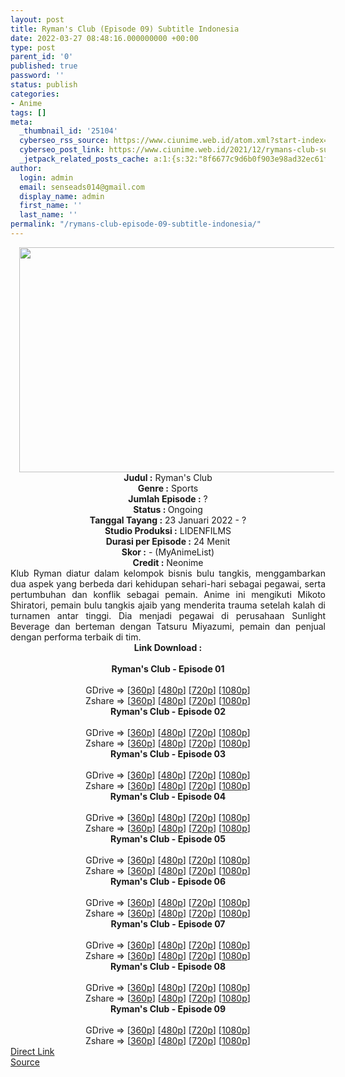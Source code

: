 ```yaml
---
layout: post
title: Ryman's Club (Episode 09) Subtitle Indonesia
date: 2022-03-27 08:48:16.000000000 +00:00
type: post
parent_id: '0'
published: true
password: ''
status: publish
categories:
- Anime
tags: []
meta:
  _thumbnail_id: '25104'
  cyberseo_rss_source: https://www.ciunime.web.id/atom.xml?start-index=1
  cyberseo_post_link: https://www.ciunime.web.id/2021/12/rymans-club-subtitle-indonesia.html
  _jetpack_related_posts_cache: a:1:{s:32:"8f6677c9d6b0f903e98ad32ec61f8deb";a:2:{s:7:"expires";i:1648419430;s:7:"payload";a:3:{i:0;a:1:{s:2:"id";i:24858;}i:1;a:1:{s:2:"id";i:24766;}i:2;a:1:{s:2:"id";i:25042;}}}}
author:
  login: admin
  email: senseads014@gmail.com
  display_name: admin
  first_name: ''
  last_name: ''
permalink: "/rymans-club-episode-09-subtitle-indonesia/"
---
```

<div class="separator" style="clear: both; text-align: center;"><a href="https://blogger.googleusercontent.com/img/a/AVvXsEimkqzXN6MhQkJQzx2qeLp3zZ2BKhqyECfTT407SqbV3w6KP7OBpdFCta5Sf7QKEb-y6DM4JvVmGcubVmPGhSZXf67xVJGx1y5FsuVM4BJndtLbDXEbN5_cBCN5TbYbjbdZ7NCWTwnNkfVDg9aWeGMvxwtq7F4CFHRBmHL_Zd_U1KRzTFyTZo4b7ica=s1280" style="margin-left: 1em; margin-right: 1em;"><img border="0" data-original-height="720" data-original-width="1280" height="360" src="{{ site.baseurl }}/assets/2022/03/AVvXsEimkqzXN6MhQkJQzx2qeLp3zZ2BKhqyECfTT407SqbV3w6KP7OBpdFCta5Sf7QKEb-y6DM4JvVmGcubVmPGhSZXf67xVJGx1y5FsuVM4BJndtLbDXEbN5_cBCN5TbYbjbdZ7NCWTwnNkfVDg9aWeGMvxwtq7F4CFHRBmHL_Zd_U1KRzTFyTZo4b7ica=w640-h360" width="640" /></a></div>
<div class="separator" style="clear: both; text-align: center;"></div>
<div style="text-align: center;"><b>Judul</b><b><b> </b>:</b> Ryman's Club</div>
<div style="text-align: center;"><b><b>Genre :</b></b> Sports</div>
<div style="text-align: center;"><b>Jumlah Episode :</b> ?<br /><b>Status :&nbsp;</b>Ongoing<br /><b>Tanggal Tayang :</b> 23 Januari 2022 - ?<br /><b>Studio Produksi :</b>&nbsp;LIDENFILMS<br /><b>Durasi per Episode :</b> 24 Menit</div>
<div style="text-align: center;"><b>Skor :</b> - (MyAnimeList)</div>
<div style="text-align: center;"><b>Credit :</b>&nbsp;Neonime</div>
<div style="text-align: center;"></div>
<div style="text-align: justify;">Klub Ryman diatur dalam kelompok bisnis bulu tangkis, menggambarkan dua aspek yang berbeda dari kehidupan sehari-hari sebagai pegawai, serta pertumbuhan dan konflik sebagai pemain. Anime ini mengikuti Mikoto Shiratori, pemain bulu tangkis ajaib yang menderita trauma setelah kalah di turnamen antar tinggi. Dia menjadi pegawai di perusahaan Sunlight Beverage dan berteman dengan Tatsuru Miyazumi, pemain dan penjual dengan performa terbaik di tim.</div>
<div style="text-align: justify;"></div>
<div style="text-align: justify;"></div>
<div style="text-align: center;">
<div style="text-align: center;">
<div style="text-align: left;">
<div style="text-align: center;"><b>Link Download :</b></div>
<div style="text-align: center;"><b><br /></b></div>
<div style="text-align: center;"><span style="text-align: left;"><b>Ryman's Club</b></span><b>&nbsp;- Episode 01</b></div>
<div style="text-align: center;"><b><br /></b></div>
<div style="text-align: center;">GDrive =&gt; [<a href="https://acefile.co/f/66610663/ryc-01-360p-samehadaku-care-mp4" target="_blank" rel="noopener">360p</a>] [<a href="https://acefile.co/f/66613506/neonime_ryc-01-480p-zip" target="_blank" rel="noopener">480p</a>] [<a href="https://acefile.co/f/66613567/neonime_ryc-01-720p-zip" target="_blank" rel="noopener">720p</a>] [<a href="https://acefile.co/f/66613853/neonime_ryc-01-1080p-zip" target="_blank" rel="noopener">1080p</a>]</div>
<div style="text-align: center;">Zshare =&gt; [<a href="https://www107.zippyshare.com/v/oVHemCJu/file.html" target="_blank" rel="noopener">360p</a>] [<a href="https://www19.zippyshare.com/v/xA8Mpb10/file.html" target="_blank" rel="noopener">480p</a>] [<a href="https://www75.zippyshare.com/v/so1WQw20/file.html" target="_blank" rel="noopener">720p</a>] [<a href="https://www27.zippyshare.com/v/MEEyb72E/file.html" target="_blank" rel="noopener">1080p</a>]</div>
<div style="text-align: center;"></div>
<div style="text-align: center;">
<div><span style="text-align: left;"><b>Ryman's Club</b></span><b>&nbsp;- Episode 02</b></div>
<div><b><br /></b></div>
<div>GDrive =&gt; [<a href="https://acefile.co/f/67207504/ryc-02-360p-samehadaku-care-mp4" target="_blank" rel="noopener">360p</a>] [<a href="https://acefile.co/f/67211086/neonime_ryc-02-480p-zip" target="_blank" rel="noopener">480p</a>] [<a href="https://acefile.co/f/67211089/neonime_ryc-02-720p-zip" target="_blank" rel="noopener">720p</a>] [<a href="https://acefile.co/f/67211095/neonime_ryc-02-1080p-zip" target="_blank" rel="noopener">1080p</a>]</div>
<div>Zshare =&gt; [<a href="https://www9.zippyshare.com/v/W0QH6ZA2/file.html" target="_blank" rel="noopener">360p</a>] [<a href="https://www81.zippyshare.com/v/HFT4edxg/file.html" target="_blank" rel="noopener">480p</a>] [<a href="https://www61.zippyshare.com/v/P8FGEVYn/file.html" target="_blank" rel="noopener">720p</a>] [<a href="https://www5.zippyshare.com/v/NcXhXPkd/file.html" target="_blank" rel="noopener">1080p</a>]</div>
<div></div>
<div>
<div><span style="text-align: left;"><b>Ryman's Club</b></span><b>&nbsp;- Episode 03</b></div>
<div><b><br /></b></div>
<div>GDrive =&gt; [<a href="https://www.mp4upload.com/3hrz89g0kdd0" target="_blank" rel="noopener">360p</a>] [<a href="https://acefile.co/f/67803914/neonime_bisque-doll-06-480p-zip" target="_blank" rel="noopener">480p</a>] [<a href="https://acefile.co/f/67804089/neonime_bisque-doll-06-720p-zip" target="_blank" rel="noopener">720p</a>] [<a href="https://acefile.co/f/67804280/neonime_bisque-doll-06-1080p-zip" target="_blank" rel="noopener">1080p</a>]</div>
<div>Zshare =&gt; [<a href="https://www100.zippyshare.com/v/7Q8Bntpq/file.html" target="_blank" rel="noopener">360p</a>] [<a href="https://www82.zippyshare.com/v/6zS5zx5T/file.html" target="_blank" rel="noopener">480p</a>] [<a href="https://www63.zippyshare.com/v/tX4i5JjS/file.html" target="_blank" rel="noopener">720p</a>] [<a href="https://www68.zippyshare.com/v/4N5V08eJ/file.html" target="_blank" rel="noopener">1080p</a>]</div>
</div>
<div></div>
<div>
<div><span style="text-align: left;"><b>Ryman's Club</b></span><b>&nbsp;- Episode 04</b></div>
<div><b><br /></b></div>
<div>GDrive =&gt; [<a href="https://acefile.co/f/68437888/ryc-04-360p-samehadaku-care-mp4" target="_blank" rel="noopener">360p</a>] [<a href="https://acefile.co/f/68437895/ryc-04-480p-samehadaku-care-mp4" target="_blank" rel="noopener">480p</a>] [<a href="https://acefile.co/f/68438051/ryc-04-mp4hd-samehadaku-care-mp4" target="_blank" rel="noopener">720p</a>] [<a href="https://acefile.co/f/68438482/ryc-04-fullhd-samehadaku-care-mp4" target="_blank" rel="noopener">1080p</a>]</div>
<div>Zshare =&gt; [<a href="https://www44.zippyshare.com/v/nw6BIOJE/file.html" target="_blank" rel="noopener">360p</a>] [<a href="https://www44.zippyshare.com/v/ZQI1Cc1N/file.html" target="_blank" rel="noopener">480p</a>] [<a href="https://www40.zippyshare.com/v/MvfKfUz9/file.html" target="_blank" rel="noopener">720p</a>] [<a href="https://www71.zippyshare.com/v/Wl3hxAD4/file.html" target="_blank" rel="noopener">1080p</a>]</div>
</div>
<div></div>
<div>
<div><span style="text-align: left;"><b>Ryman's Club</b></span><b>&nbsp;- Episode 05</b></div>
<div><b><br /></b></div>
<div>GDrive =&gt; [<a href="https://acefile.co/f/68976811/ryc-05-360p-samehadaku-care-mp4" target="_blank" rel="noopener">360p</a>] [<a href="https://acefile.co/f/68981976/neonime_ryc-05-480p-zip" target="_blank" rel="noopener">480p</a>] [<a href="https://acefile.co/f/68982241/neonime_ryc-05-720p-zip" target="_blank" rel="noopener">720p</a>] [<a href="https://acefile.co/f/68982486/neonime_ryc-05-1080p-zip" target="_blank" rel="noopener">1080p</a>]</div>
<div>Zshare =&gt; [<a href="https://www115.zippyshare.com/v/u7uWgfnw/file.html" target="_blank" rel="noopener">360p</a>] [<a href="https://www64.zippyshare.com/v/bGpxrHZg/file.html" target="_blank" rel="noopener">480p</a>] [<a href="https://www67.zippyshare.com/v/6d217MvQ/file.html" target="_blank" rel="noopener">720p</a>] [<a href="https://www105.zippyshare.com/v/hjLPrp5e/file.html" target="_blank" rel="noopener">1080p</a>]</div>
</div>
<div></div>
<div>
<div><span style="text-align: left;"><b>Ryman's Club</b></span><b>&nbsp;- Episode 06</b></div>
<div><b><br /></b></div>
<div>GDrive =&gt; [<a href="https://acefile.co/f/69511084/ryc-06-360p-samehadaku-care-mp4" target="_blank" rel="noopener">360p</a>] [<a href="https://acefile.co/f/69511087/ryc-06-480p-samehadaku-care-mp4" target="_blank" rel="noopener">480p</a>] [<a href="https://acefile.co/f/69511363/ryc-06-mp4hd-samehadaku-care-mp4" target="_blank" rel="noopener">720p</a>] [<a href="https://acefile.co/f/69511505/ryc-06-fullhd-samehadaku-care-mp4" target="_blank" rel="noopener">1080p</a>]</div>
<div>Zshare =&gt; [<a href="https://www49.zippyshare.com/v/xTVePOyH/file.html" target="_blank" rel="noopener">360p</a>] [<a href="https://www49.zippyshare.com/v/EljeQYrP/file.html" target="_blank" rel="noopener">480p</a>] [<a href="https://www66.zippyshare.com/v/oaNlPdyi/file.html" target="_blank" rel="noopener">720p</a>] [<a href="https://www29.zippyshare.com/v/OwUfOciR/file.html" target="_blank" rel="noopener">1080p</a>]</div>
</div>
<div></div>
<div>
<div><span style="text-align: left;"><b>Ryman's Club</b></span><b>&nbsp;- Episode 07</b></div>
<div><b><br /></b></div>
<div>GDrive =&gt; [<a href="https://acefile.co/f/70036116/ryc-07-360p-samehadaku-care-mp4" target="_blank" rel="noopener">360p</a>] [<a href="https://acefile.co/f/70036123/ryc-07-480p-samehadaku-care-mp4" target="_blank" rel="noopener">480p</a>] [<a href="https://acefile.co/f/70036325/ryc-07-mp4hd-samehadaku-care-mp4" target="_blank" rel="noopener">720p</a>] [<a href="https://acefile.co/f/70036627/ryc-07-fullhd-samehadaku-care-mp4" target="_blank" rel="noopener">1080p</a>]</div>
<div>Zshare =&gt; [<a href="https://www63.zippyshare.com/v/OBEzuxBO/file.html" target="_blank" rel="noopener">360p</a>] [<a href="https://www63.zippyshare.com/v/Rhwct0jT/file.html" target="_blank" rel="noopener">480p</a>] [<a href="https://www89.zippyshare.com/v/EbcoVvaP/file.html" target="_blank" rel="noopener">720p</a>] [<a href="https://www44.zippyshare.com/v/L3QzKqAR/file.html" target="_blank" rel="noopener">1080p</a>]</div>
</div>
<div></div>
<div>
<div><span style="text-align: left;"><b>Ryman's Club</b></span><b>&nbsp;- Episode 08</b></div>
<div><b><br /></b></div>
<div>GDrive =&gt; [<a href="https://acefile.co/f/70574337/ryc-08-360p-samehadaku-care-mp4" target="_blank" rel="noopener">360p</a>] [<a href="https://acefile.co/f/70574341/ryc-08-480p-samehadaku-care-mp4" target="_blank" rel="noopener">480p</a>] [<a href="https://acefile.co/f/70574469/ryc-08-mp4hd-samehadaku-care-mp4" target="_blank" rel="noopener">720p</a>] [<a href="https://acefile.co/f/70574793/ryc-08-fullhd-samehadaku-care-mp4" target="_blank" rel="noopener">1080p</a>]</div>
<div>Zshare =&gt; [<a href="https://www100.zippyshare.com/v/kmoUaoMS/file.html" target="_blank" rel="noopener">360p</a>] [<a href="https://www100.zippyshare.com/v/39zSfHqE/file.html" target="_blank" rel="noopener">480p</a>] [<a href="https://www106.zippyshare.com/v/r3SQkVX5/file.html" target="_blank" rel="noopener">720p</a>] [<a href="https://www40.zippyshare.com/v/9Oh0c4x7/file.html" target="_blank" rel="noopener">1080p</a>]</div>
</div>
<div></div>
<div>
<div><span style="text-align: left;"><b>Ryman's Club</b></span><b>&nbsp;- Episode 09</b></div>
<div><b><br /></b></div>
<div>GDrive =&gt; [<a href="https://acefile.co/f/71116407/ryc-09-360p-samehadaku-care-mp4" target="_blank" rel="noopener">360p</a>] [<a href="https://acefile.co/f/71116416/ryc-09-480p-samehadaku-care-mp4" target="_blank" rel="noopener">480p</a>] [<a href="https://acefile.co/f/71116609/ryc-09-mp4hd-samehadaku-care-mp4" target="_blank" rel="noopener">720p</a>] [<a href="https://acefile.co/f/71117196/ryc-09-fullhd-samehadaku-care-mp4" target="_blank" rel="noopener">1080p</a>]</div>
<div>Zshare =&gt; [<a href="https://www111.zippyshare.com/v/alnqcEn9/file.html" target="_blank" rel="noopener">360p</a>] [<a href="https://www111.zippyshare.com/v/uRPn2jYN/file.html" target="_blank" rel="noopener">480p</a>] [<a href="https://www104.zippyshare.com/v/5srhVWch/file.html" target="_blank" rel="noopener">720p</a>] [<a href="https://www11.zippyshare.com/v/nEo0s68O/file.html" target="_blank" rel="noopener">1080p</a>]</div>
</div>
</div>
</div>
</div>
</div>
<link rel="stylesheet" href="https://cdnjs.cloudflare.com/ajax/libs/font-awesome/4.7.0/css/font-awesome.min.css" />
<div class="divbtn"> <a href="https://handymansurrender.com/fihup8buzv?key=94550f7ce39444073321dde3b8782f97" class="btn"><i class="fa fa-download"></i> Direct Link</a> <br /><a href="https://www.ciunime.web.id/2021/12/rymans-club-subtitle-indonesia.html">Source</a> </div>
